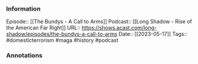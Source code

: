 ### Information

Episode:: [[The Bundys - A Call to Arms]]
Podcast:: [[Long Shadow - Rise of the American Far Right]]
URL:: https://shows.acast.com/long-shadow/episodes/the-bundys-a-call-to-arms
Date:: [[2023-05-17]]
Tags:: #domesticterrorism #maga #history 
#podcast


### Annotations

